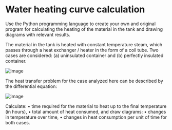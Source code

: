 # Water heating curve calculation

Use the Python programming language to create your own and original program for 
calculating the heating of the material in the tank and drawing diagrams with relevant results.

The material in the tank is heated with constant temperature steam, which passes through a heat 
exchanger / heater in the form of a coil tube. 
Two cases are considered: 
(a) uninsulated container and
(b) perfectly insulated container.

![image](https://user-images.githubusercontent.com/103597508/167320817-70867d10-69fc-4475-906f-0a3b28b0398c.png)

The heat transfer problem for the case analyzed here can be described by the differential equation:

![image](https://user-images.githubusercontent.com/103597508/167320841-4e3ad6a4-8bef-406f-b186-64dff6e7699b.png)

Calculate:
• time required for the material to heat up to the final temperature (in hours),
• total amount of heat consumed,
and draw diagrams:
• changes in temperature over time,
• changes in heat consumption per unit of time
for both cases.




